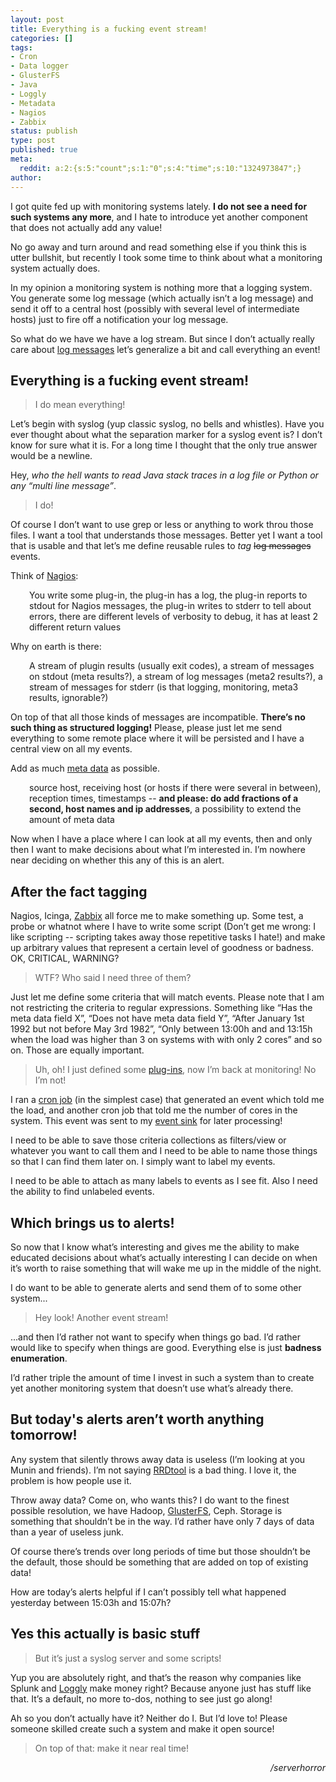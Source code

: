 ```yaml
---
layout: post
title: Everything is a fucking event stream!
categories: []
tags:
- Cron
- Data logger
- GlusterFS
- Java
- Loggly
- Metadata
- Nagios
- Zabbix
status: publish
type: post
published: true
meta:
  reddit: a:2:{s:5:"count";s:1:"0";s:4:"time";s:10:"1324973847";}
author: 
---
```

<p>I got quite fed up with monitoring systems lately. <strong>I do not see a need for such systems any more</strong>, and I hate to introduce yet another component that does not actually add any value!</p>
<p>No go away and turn around and read something else if you think this is utter bullshit, but recently I took some time to think about what a monitoring system actually does.</p>
<p>In my opinion a monitoring system is nothing more that a logging system. You generate some log message (which actually isn’t a log message) and send it off to a central host (possibly with several level of intermediate hosts) just to fire off a notification your log message.</p>
<p>So what do we have we have a log stream. But since I don’t actually really care about <a class="zem_slink" title="Data logger" href="http://en.wikipedia.org/wiki/Data_logger" rel="wikipedia">log messages</a> let’s generalize a bit and call everything an event!</p>
<h2>Everything is a fucking event stream!</h2>
<blockquote><p>I do mean everything!</p></blockquote>
<p>Let’s begin with syslog (yup classic syslog, no bells and whistles). Have you ever thought about what the separation marker for a syslog event is? I don’t know for sure what it is. For a long time I thought that the only true answer would be a newline.</p>
<p>Hey, <em>who the hell wants to read Java stack traces in a log file or Python or any “multi line message”</em>.</p>
<blockquote><p>I do!</p></blockquote>
<p>Of course I don’t want to use grep or less or anything to work throu those files. I want a tool that understands those messages. Better yet I want a tool that is usable and that let’s me define reusable rules to <em>tag</em> <del>log messages</del> events.</p>
<p>Think of <a class="zem_slink" title="Nagios" href="http://www.nagios.org/" rel="homepage">Nagios</a>:</p>
<p style="padding-left:30px;">You write some plug-in, the plug-in has a log, the plug-in reports to stdout for Nagios messages, the plug-in writes to stderr to tell about errors, there are different levels of verbosity to debug, it has at least 2 different return values</p>
<p>Why on earth is there:</p>
<p style="padding-left:30px;" dir="ltr">A stream of plugin results (usually exit codes), a stream of messages on stdout (meta results?), a stream of log messages (meta2 results?), a stream of messages for stderr (is that logging, monitoring, meta3 results, ignorable?)</p>
<p>On top of that all those kinds of messages are incompatible. <strong>There’s no such thing as structured logging!</strong>
Please, please just let me send everything to some remote place where it will be persisted and I have a central view on all my events.</p>
<p>Add as much <a class="zem_slink" title="Metadata" href="http://en.wikipedia.org/wiki/Metadata" rel="wikipedia">meta data</a> as possible.</p>
<p style="padding-left:30px;">source host, receiving host (or hosts if there were several in between), reception times, timestamps -- <strong>and please: do add fractions of a second, host names and ip addresses</strong>, a possibility to extend the amount of meta data</p>
<p>Now when I have a place where I can look at all my events, then and only then I want to make decisions about what I’m interested in. I’m nowhere near deciding on whether this any of this is an alert.</p>
<h2>After the fact tagging</h2>
<p>Nagios, Icinga, <a class="zem_slink" title="Zabbix" href="http://www.zabbix.com/" rel="homepage">Zabbix</a> all force me to make something up. Some test, a probe or whatnot where I have to write some script (Don’t get me wrong: I like scripting -- scripting takes away those repetitive tasks I hate!) and make up arbitrary values that represent a certain level of goodness or badness. OK, CRITICAL, WARNING?</p>
<blockquote><p>WTF? Who said I need three of them?</p></blockquote>
<p>Just let me define some criteria that will match events. Please note that I am not restricting the criteria to regular expressions. Something like “Has the meta data field X”, “Does not have meta data field Y”, “After January 1st 1992 but not before May 3rd 1982”, “Only between 13:00h and and 13:15h when the load was higher than 3 on systems with with only 2 cores” and so on. Those are equally important.</p>
<blockquote><p>Uh, oh! I just defined some <a class="zem_slink" title="Plug-in (computing)" href="http://en.wikipedia.org/wiki/Plug-in_%28computing%29" rel="wikipedia">plug-ins</a>, now I’m back at monitoring! No I’m not!</p></blockquote>
<p>I ran a <a class="zem_slink" title="Cron" href="http://en.wikipedia.org/wiki/Cron" rel="wikipedia">cron job</a> (in the simplest case) that generated an event which told me the load, and another cron job that told me the number of cores in the system. This event was sent to my <a class="zem_slink" title="Sink (computing)" href="http://en.wikipedia.org/wiki/Sink_%28computing%29" rel="wikipedia">event sink</a> for later processing!</p>
<p>I need to be able to save those criteria collections as filters/view or whatever you want to call them and I need to be able to name those things so that I can find them later on. I simply want to label my events.</p>
<p>I need to be able to attach as many labels to events as I see fit. Also I need the ability to find unlabeled events.</p>
<h2>Which brings us to alerts!</h2>
<p>So now that I know what’s interesting and gives me the ability to make educated decisions about what’s actually interesting I can decide on when it’s worth to raise something that will wake me up in the middle of the night.</p>
<p>I do want to be able to generate alerts and send them of to some other system...</p>
<blockquote><p>Hey look! Another event stream!</p></blockquote>
<p>...and then I’d rather not want to specify when things go bad. I’d rather would like to specify when things are good. Everything else is just <strong>badness enumeration</strong>.</p>
<p>I’d rather triple the amount of time I invest in such a system than to create yet another monitoring system that doesn’t use what’s already there.</p>
<h2>But today's alerts aren’t worth anything tomorrow!</h2>
<p>Any system that silently throws away data is useless (I’m looking at you Munin and friends). I’m not saying <a class="zem_slink" title="RRDtool" href="http://oss.oetiker.ch/rrdtool/" rel="homepage">RRDtool</a> is a bad thing. I love it, the problem is how people use it.</p>
<p>Throw away data? Come on, who wants this? I do want to the finest possible resolution, we have Hadoop, <a class="zem_slink" title="GlusterFS" href="http://www.gluster.org" rel="homepage">GlusterFS</a>, Ceph. Storage is something that shouldn’t be in the way. I’d rather have only 7 days of data than a year of useless junk.</p>
<p>Of course there’s trends over long periods of time but those shouldn’t be the default, those should be something that are added on top of existing data!</p>
<p>How are today’s alerts helpful if I can’t possibly tell what happened yesterday between 15:03h and 15:07h?</p>
<h2>Yes this actually is basic stuff</h2>
<blockquote><p>But it’s just a syslog server and some scripts!</p></blockquote>
<p>Yup you are absolutely right, and that’s the reason why companies like Splunk and <a class="zem_slink" title="Loggly" href="http://www.loggly.com/" rel="homepage">Loggly</a> make money right? Because anyone just has stuff like that. It’s a default, no more to-dos, nothing to see just go along!</p>
<p>Ah so you don’t actually have it? Neither do I. But I’d love to! Please someone skilled create such a system and make it open source!</p>
<blockquote><p>On top of that: make it near real time!</p></blockquote>
<p style="text-align:right;"><em>/serverhorror</em></p>

